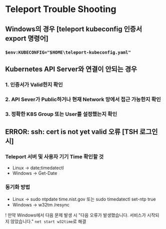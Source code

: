 # Teleport Trouble Shooting

## Windows의 경우 [teleport kubeconfig 인증서 export 명령어]

### <code>\$env:KUBECONFIG="$HOME\teleport-kubeconfig.yaml"</code>


## Kubernetes API Server와 연결이 안되는 경우

### 1. 인증서가 Valid한지 확인
### 2. API Sever가 Public하거나 현재 Network 망에서 접근 가능한지 확인
### 3. 정확한 K8S Group 또는 User를 설정했는지 확인

## ERROR: ssh: cert is not yet valid 오류 [TSH 로그인 시]

### Teleport 서버 및 사용자 기기 Time 확인할 것
- Linux -> date;timedatectl
- Windows -> Get-Date

### 동기화 방법
- Linux -> sudo ntpdate time.nist.gov 또는 sudo timedatectl set-ntp true
- Windows -> w32tm /resync

! 만약 Windows에서 다음 문제 발생 시 "다음 오류가 발생했습니다. 서비스가 시작되지 않았습니다." <code>net start w32time</code>로 해결
